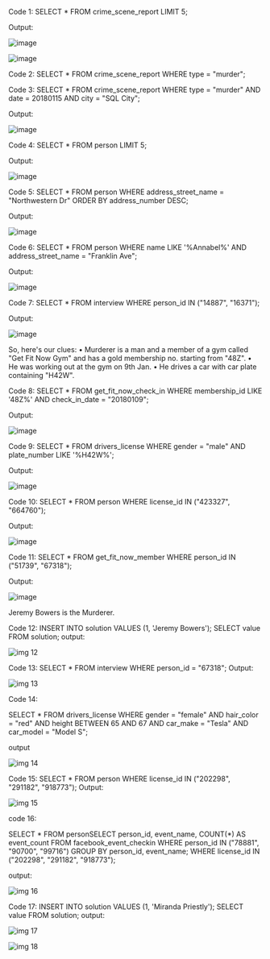Code 1:
SELECT * 
FROM crime_scene_report
LIMIT 5;

Output:


![image](https://github.com/user-attachments/assets/9ef29f2e-d69c-47f4-8ee6-e3eddb76bf05)


 ![image](https://github.com/user-attachments/assets/11c37725-2625-4397-9a95-a949845932ec)


Code 2:
SELECT *
FROM crime_scene_report
WHERE type = "murder";

Code 3:
SELECT *
FROM crime_scene_report
WHERE type = "murder"
AND date = 20180115
AND city = "SQL City";


Output:

![image](https://github.com/user-attachments/assets/ca96cb6d-55c8-430c-9751-9fcd996ae703)

 

Code 4:
SELECT *
FROM person
LIMIT 5;

Output:

![image](https://github.com/user-attachments/assets/997e2493-f171-416e-9aff-768b57e137ae)


Code 5:
SELECT *
FROM person
WHERE address_street_name = "Northwestern Dr"
ORDER BY address_number DESC;


Output:


![image](https://github.com/user-attachments/assets/61ce4390-0f42-4915-a229-7b86db6787d9)


Code 6:
SELECT *
FROM person
WHERE name LIKE '%Annabel%'
AND address_street_name = "Franklin Ave";

Output:
 

![image](https://github.com/user-attachments/assets/73892291-b236-469b-819f-38d5f84cd5c6)

Code 7:
SELECT *
FROM interview
WHERE person_id IN ("14887", "16371");

Output:

![image](https://github.com/user-attachments/assets/da71a0c5-bd6a-49ef-81ff-d9af19cb20c7)




So, here's our clues:
•	Murderer is a man and a member of a gym called "Get Fit Now Gym" and has a gold membership no. starting from "48Z".
•	He was working out at the gym on 9th Jan.
•	He drives a car with car plate containing "H42W".


Code 8:
SELECT *
FROM get_fit_now_check_in
WHERE membership_id LIKE '48Z%'
AND check_in_date = "20180109";

Output:


 ![image](https://github.com/user-attachments/assets/d9a6f9d0-47f6-45a5-8cf7-166bb1553b8e)


Code 9:
SELECT *
FROM drivers_license
WHERE gender = "male"
AND plate_number LIKE '%H42W%';




Output:


 ![image](https://github.com/user-attachments/assets/bc91b6bc-e1c8-4acf-926f-ea6f2338c3de)


Code 10:
SELECT *
FROM person
WHERE license_id IN ("423327", "664760");

Output:


 ![image](https://github.com/user-attachments/assets/154c93b4-1d91-409b-bb08-5ff0a372917d)


Code 11:
SELECT *
FROM get_fit_now_member
WHERE person_id IN ("51739", "67318");

Output:


![image](https://github.com/user-attachments/assets/791b6147-6cd3-4a9d-8a35-5ed9dcfb27a4)

 Jeremy Bowers is the Murderer.


 Code 12:
 INSERT INTO solution VALUES (1, 'Jeremy Bowers'); 
SELECT value FROM solution;
output:


![img 12](https://github.com/user-attachments/assets/2e167f14-0a96-4db6-8d7a-ce14d0f7804e)



Code 13:
SELECT *
FROM interview
WHERE person_id = "67318";
Output:


![img 13](https://github.com/user-attachments/assets/172c1b7c-d1d0-4233-9afb-ee1f356156d9)




Code 14:

SELECT *
FROM drivers_license
WHERE gender = "female"
	AND hair_color = "red"
	AND height BETWEEN 65 AND 67
	AND car_make = "Tesla"
	AND car_model = "Model S";

 output
 
 ![img 14](https://github.com/user-attachments/assets/b9a6d1eb-080a-472e-bf3b-173a62765882)


 Code 15:
SELECT *
FROM person
WHERE license_id IN ("202298", "291182", "918773");
Output:


![img 15](https://github.com/user-attachments/assets/5ff68d9f-41e0-4572-80c6-06a519e3a409)



code 16:

SELECT *
FROM personSELECT 
	person_id, 
    event_name, 
    COUNT(*) AS event_count
FROM facebook_event_checkin
WHERE person_id IN ("78881", "90700", "99716")
GROUP BY person_id, event_name;
WHERE license_id IN ("202298", "291182", "918773");

output:

![img 16](https://github.com/user-attachments/assets/b5528dbb-2410-4a96-abd2-10b9b86781c5)


Code 17:
INSERT INTO solution VALUES (1, 'Miranda Priestly');
SELECT value FROM solution;
output:

![img 17](https://github.com/user-attachments/assets/8fd50cb0-a671-4347-8e8f-988eba03b3e6)


![img 18](https://github.com/user-attachments/assets/c6a25b87-6ab4-4d68-bf1a-66e7343e0ee2)
